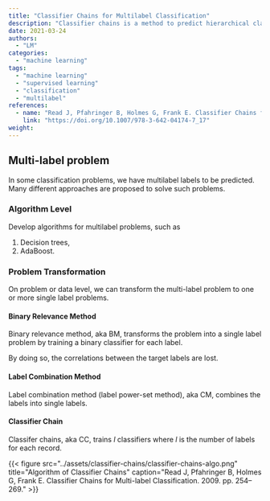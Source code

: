 ```yaml
---
title: "Classifier Chains for Multilabel Classification"
description: "Classifier chains is a method to predict hierarchical class labels"
date: 2021-03-24
authors:
  - "LM"
categories:
  - "machine learning"
tags:
  - "machine learning"
  - "supervised learning"
  - "classification"
  - "multilabel"
references:
  - name: "Read J, Pfahringer B, Holmes G, Frank E. Classifier Chains for Multi-label Classification. 2009. pp. 254–269."
    link: "https://doi.org/10.1007/978-3-642-04174-7_17"
weight:
---
```


## Multi-label problem

In some classification problems, we have multilabel labels to be predicted. Many different approaches are proposed to solve such problems.


### Algorithm Level

Develop algorithms for multilabel problems, such as

1. Decision trees,
2. AdaBoost.


### Problem Transformation

On problem or data level, we can transform the multi-label problem to one or more single label problems.

#### Binary Relevance Method

Binary relevance method, aka BM, transforms the problem into a single label problem by training a binary classifier for each label.

By doing so, the correlations between the target labels are lost.

#### Label Combination Method

Label combination method (label power-set method), aka CM, combines the labels into single labels.


#### Classifier Chain

Classifer chains, aka CC, trains $l$ classifiers where $l$ is the number of labels for each record.

{{< figure src="../assets/classifier-chains/classifier-chains-algo.png" title="Algorithm of Classifier Chains" caption="Read J, Pfahringer B, Holmes G, Frank E. Classifier Chains for Multi-label Classification. 2009. pp. 254–269." >}}

